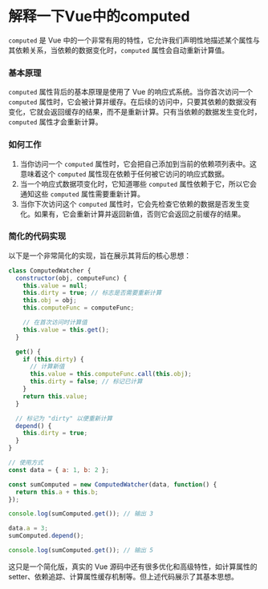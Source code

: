 # 解释一下Vue中的computed

`computed` 是 Vue 中的一个非常有用的特性，它允许我们声明性地描述某个属性与其依赖关系，当依赖的数据变化时，`computed` 属性会自动重新计算值。

### **基本原理**
`computed` 属性背后的基本原理是使用了 Vue 的响应式系统。当你首次访问一个 `computed` 属性时，它会被计算并缓存。在后续的访问中，只要其依赖的数据没有变化，它就会返回缓存的结果，而不是重新计算。只有当依赖的数据发生变化时，`computed` 属性才会重新计算。

### **如何工作**
1. 当你访问一个 `computed` 属性时，它会把自己添加到当前的依赖项列表中。这意味着这个 `computed` 属性现在依赖于任何被它访问的响应式数据。
2. 当一个响应式数据项变化时，它知道哪些 `computed` 属性依赖于它，所以它会通知这些 `computed` 属性需要重新计算。
3. 当你下次访问这个 `computed` 属性时，它会先检查它依赖的数据是否发生变化。如果有，它会重新计算并返回新值，否则它会返回之前缓存的结果。

### **简化的代码实现**
以下是一个非常简化的实现，旨在展示其背后的核心思想：
```javascript
class ComputedWatcher {
  constructor(obj, computeFunc) {
    this.value = null;
    this.dirty = true; // 标志是否需要重新计算
    this.obj = obj;
    this.computeFunc = computeFunc;

    // 在首次访问时计算值
    this.value = this.get();
  }

  get() {
    if (this.dirty) {
      // 计算新值
      this.value = this.computeFunc.call(this.obj);
      this.dirty = false; // 标记已计算
    }
    return this.value;
  }

  // 标记为 "dirty" 以便重新计算
  depend() {
    this.dirty = true;
  }
}

// 使用方式
const data = { a: 1, b: 2 };

const sumComputed = new ComputedWatcher(data, function() {
  return this.a + this.b;
});

console.log(sumComputed.get()); // 输出 3

data.a = 3;
sumComputed.depend();

console.log(sumComputed.get()); // 输出 5
```

这只是一个简化版，真实的 Vue 源码中还有很多优化和高级特性，如计算属性的 setter、依赖追踪、计算属性缓存机制等。但上述代码展示了其基本思想。

